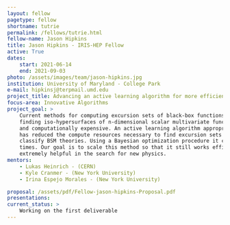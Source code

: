 ```yaml
---
layout: fellow
pagetype: fellow
shortname: tutrie
permalink: /fellows/tutrie.html
fellow-name: Jason Hipkins
title: Jason Hipkins - IRIS-HEP Fellow
active: True
dates:
	start: 2021-06-14
	end: 2021-09-03
photo: /assets/images/team/jason-hipkins.jpg
institution: University of Maryland - College Park
e-mail: hipkinsj@terpmail.umd.edu
project_title: Advancing an active learning algorithm for more efficient generation of Monte Carlo for exclusion plots
focus-area: Innovative Algorithms
project_goal: >
	Current methods for computing excursion sets of black-box functions (equivalently
	finding iso-hypersurfaces of n-dimensional scalar multivariate functions) are embarrassingly parallel
	and computationally expensive. An active learning algorithm appropriately named ‘excursion’
	has reduced the compute resources necessary to find excursion sets so that researchers can quickly
	classify BSM theories. Using a Bayesian optimization procedure it can compute excursion sets in record
	times. Our goal is to scale this method so that it still works efficiently in higher dimensions. It will be
	extremely helpful in the search for new physics.
mentors:
	- Lukas Heinrich - (CERN)
	- Kyle Cranmer - (New York University)
	- Irina Espejo Morales - (New York University)

proposal: /assets/pdf/Fellow-jason-hipkins-Proposal.pdf
presentations:
current_status: >
	Working on the first deliverable
---
```

